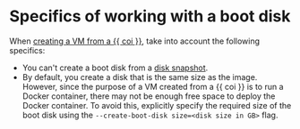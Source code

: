 # Specifics of working with a boot disk

When [creating a VM from a {{ coi }}](../tutorials/vm-create.md), take into account the following specifics:
* You can't create a boot disk from a [disk snapshot](../../compute/concepts/snapshot.md).
* By default, you create a disk that is the same size as the image. However, since the purpose of a VM created from a {{ coi }} is to run a Docker container, there may not be enough free space to deploy the Docker container. To avoid this, explicitly specify the required size of the boot disk using the `--create-boot-disk size=<disk size in GB>` flag.